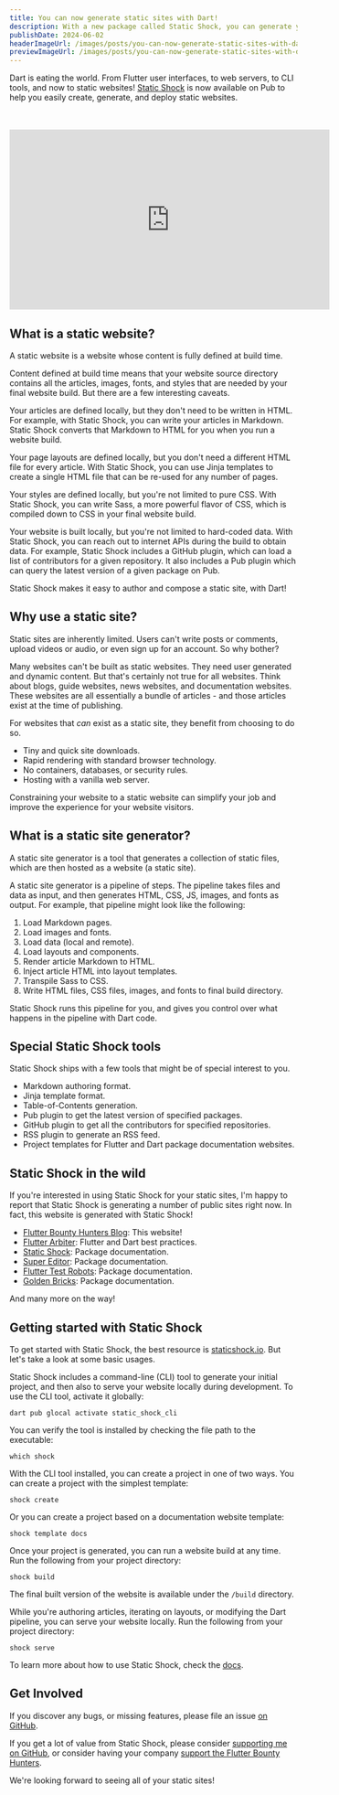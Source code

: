 ```yaml
---
title: You can now generate static sites with Dart!
description: With a new package called Static Shock, you can generate your static sites with Dart and Pub.
publishDate: 2024-06-02
headerImageUrl: /images/posts/you-can-now-generate-static-sites-with-dart/header.png
previewImageUrl: /images/posts/you-can-now-generate-static-sites-with-dart/preview.png
---
```

Dart is eating the world. From Flutter user interfaces, to web servers, to CLI tools, and now to
static websites! [Static Shock](https://staticshock.io) is now available on Pub to help you easily 
create, generate, and deploy static websites.

<div style="display: block; margin-top: 48px; text-align: center;">
<iframe 
  title="Generating static sites with Dart and Static Shock | Flutter Bounty Hunters" 
  src="https://www.youtube.com/embed/kAutI-2Flrs?si=Fhuax0GPyX6gY7AZ" 
  width="560" 
  height="315" 
  style="margin-left: auto; margin-right: auto; text-align: center;"
  frameborder="0" 
  allow="accelerometer; autoplay; clipboard-write; encrypted-media; gyroscope; picture-in-picture; web-share" 
  referrerpolicy="strict-origin-when-cross-origin" 
  allowfullscreen>
</iframe>
</div>

## What is a static website?
A static website is a website whose content is fully defined at build time. 

Content defined at build time means that your website source directory contains all the articles,
images, fonts, and styles that are needed by your final website build. But there are a few interesting
caveats.

Your articles are defined locally, but they don't need to be written in HTML. For example, with Static
Shock, you can write your articles in Markdown. Static Shock converts that Markdown to HTML for you
when you run a website build.

Your page layouts are defined locally, but you don't need a different HTML file for every article.
With Static Shock, you can use Jinja templates to create a single HTML file that can be re-used for
any number of pages.

Your styles are defined locally, but you're not limited to pure CSS. With Static Shock, you can
write Sass, a more powerful flavor of CSS, which is compiled down to CSS in your final website
build.

Your website is built locally, but you're not limited to hard-coded data. With Static Shock, you
can reach out to internet APIs during the build to obtain data. For example, Static Shock includes
a GitHub plugin, which can load a list of contributors for a given repository. It also includes a Pub
plugin which can query the latest version of a given package on Pub.

Static Shock makes it easy to author and compose a static site, with Dart!

## Why use a static site?
Static sites are inherently limited. Users can't write posts or comments, upload videos or audio, or
even sign up for an account. So why bother?

Many websites can't be built as static websites. They need user generated and dynamic content. But
that's certainly not true for all websites. Think about blogs, guide websites, news websites, and
documentation websites. These websites are all essentially a bundle of articles - and those articles
exist at the time of publishing.

For websites that *can* exist as a static site, they benefit from choosing to do so.

 * Tiny and quick site downloads.
 * Rapid rendering with standard browser technology.
 * No containers, databases, or security rules.
 * Hosting with a vanilla web server.

Constraining your website to a static website can simplify your job and improve the experience for
your website visitors.

## What is a static site generator?
A static site generator is a tool that generates a collection of static files, which are then hosted
as a website (a static site).

A static site generator is a pipeline of steps. The pipeline takes files and data as input, and then
generates HTML, CSS, JS, images, and fonts as output. For example, that pipeline might look like the
following:

 1. Load Markdown pages.
 2. Load images and fonts.
 3. Load data (local and remote).
 4. Load layouts and components.
 5. Render article Markdown to HTML. 
 6. Inject article HTML into layout templates.
 7. Transpile Sass to CSS.  
 8. Write HTML files, CSS files, images, and fonts to final build directory.

Static Shock runs this pipeline for you, and gives you control over what happens in the pipeline
with Dart code.

## Special Static Shock tools
Static Shock ships with a few tools that might be of special interest to you.

 * Markdown authoring format.
 * Jinja template format.
 * Table-of-Contents generation.
 * Pub plugin to get the latest version of specified packages.
 * GitHub plugin to get all the contributors for specified repositories.
 * RSS plugin to generate an RSS feed.
 * Project templates for Flutter and Dart package documentation websites.

## Static Shock in the wild
If you're interested in using Static Shock for your static sites, I'm happy to report that Static
Shock is generating a number of public sites right now. In fact, this website is generated with
Static Shock!

 * [Flutter Bounty Hunters Blog](https://blog.flutterbountyhunters.com): This website!
 * [Flutter Arbiter](https://flutterarbiter.com): Flutter and Dart best practices.
 * [Static Shock](https://staticshock.io): Package documentation.
 * [Super Editor](https://supereditor.dev/): Package documentation.
 * [Flutter Test Robots](https://flutter-bounty-hunters.github.io/flutter_test_robots/): Package documentation.
 * [Golden Bricks](https://flutter-bounty-hunters.github.io/golden_bricks/): Package documentation.

And many more on the way!

## Getting started with Static Shock
To get started with Static Shock, the best resource is [staticshock.io](https://staticshock.io).
But let's take a look at some basic usages.

Static Shock includes a command-line (CLI) tool to generate your initial project, and then also to
serve your website locally during development. To use the CLI tool, activate it globally:

```shell
dart pub glocal activate static_shock_cli
```

You can verify the tool is installed by checking the file path to the executable:

```shell
which shock
```

With the CLI tool installed, you can create a project in one of two ways. You can create a
project with the simplest template:

```shell
shock create
```

Or you can create a project based on a documentation website template:

```shell
shock template docs
```

Once your project is generated, you can run a website build at any time. Run the following from
your project directory:

```shell
shock build
```

The final built version of the website is available under the `/build` directory.

While you're authoring articles, iterating on layouts, or modifying the Dart pipeline, you can 
serve your website locally. Run the following from your project directory:

```shell
shock serve
```

To learn more about how to use Static Shock, check the [docs](https://staticshock.io).

## Get Involved
If you discover any bugs, or missing features, please file an issue 
[on GitHub](https://github.com/flutter-bounty-hunters/static_shock).

If you get a lot of value from Static Shock, please consider [supporting me on GitHub](https://github.com/sponsors/matthew-carroll),
or consider having your company [support the Flutter Bounty Hunters](https://flutterbountyhunters.com).

We're looking forward to seeing all of your static sites!
